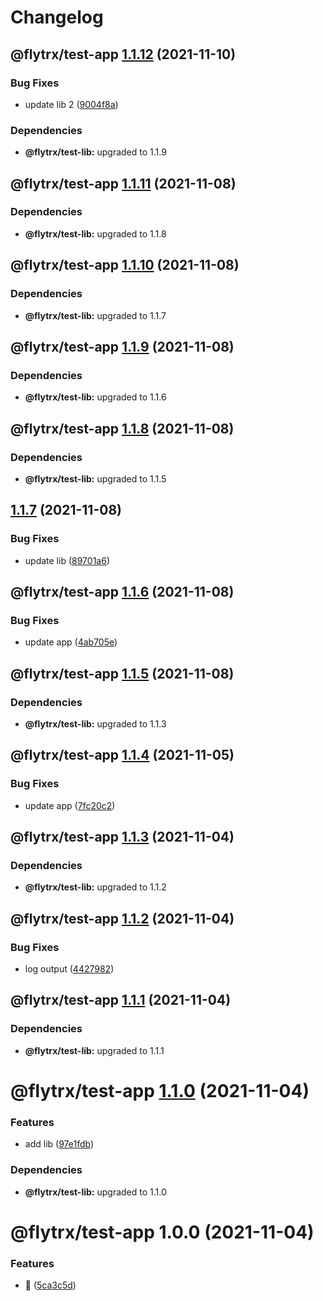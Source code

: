 # Changelog

## @flytrx/test-app [1.1.12](https://github.com/kettil/monorepo-test/compare/@flytrx/test-app@1.1.11...@flytrx/test-app@1.1.12) (2021-11-10)


### Bug Fixes

* update lib 2 ([9004f8a](https://github.com/kettil/monorepo-test/commit/9004f8a95d8b1bccd819c619d113703c1e4d4a4f))





### Dependencies

* **@flytrx/test-lib:** upgraded to 1.1.9

## @flytrx/test-app [1.1.11](https://github.com/kettil/monorepo-test/compare/@flytrx/test-app@1.1.10...@flytrx/test-app@1.1.11) (2021-11-08)





### Dependencies

* **@flytrx/test-lib:** upgraded to 1.1.8

## @flytrx/test-app [1.1.10](https://github.com/kettil/monorepo-test/compare/@flytrx/test-app@1.1.9...@flytrx/test-app@1.1.10) (2021-11-08)





### Dependencies

* **@flytrx/test-lib:** upgraded to 1.1.7

## @flytrx/test-app [1.1.9](https://github.com/kettil/monorepo-test/compare/@flytrx/test-app@1.1.8...@flytrx/test-app@1.1.9) (2021-11-08)





### Dependencies

* **@flytrx/test-lib:** upgraded to 1.1.6

## @flytrx/test-app [1.1.8](https://github.com/kettil/monorepo-test/compare/@flytrx/test-app@1.1.7...@flytrx/test-app@1.1.8) (2021-11-08)





### Dependencies

* **@flytrx/test-lib:** upgraded to 1.1.5

## [1.1.7](https://github.com/kettil/monorepo-test/compare/@flytrx/test-app@1.1.6...@flytrx/test-app@1.1.7) (2021-11-08)


### Bug Fixes

* update lib ([89701a6](https://github.com/kettil/monorepo-test/commit/89701a6baaf7056142c15fb465a76f432957fdad))

## @flytrx/test-app [1.1.6](https://github.com/kettil/monorepo-test/compare/@flytrx/test-app@1.1.5...@flytrx/test-app@1.1.6) (2021-11-08)


### Bug Fixes

* update app ([4ab705e](https://github.com/kettil/monorepo-test/commit/4ab705e1f1665e89707dca0ab17a3aa2dcfe635a))

## @flytrx/test-app [1.1.5](https://github.com/kettil/monorepo-test/compare/@flytrx/test-app@1.1.4...@flytrx/test-app@1.1.5) (2021-11-08)





### Dependencies

* **@flytrx/test-lib:** upgraded to 1.1.3

## @flytrx/test-app [1.1.4](https://github.com/kettil/monorepo-test/compare/@flytrx/test-app@1.1.3...@flytrx/test-app@1.1.4) (2021-11-05)


### Bug Fixes

* update app ([7fc20c2](https://github.com/kettil/monorepo-test/commit/7fc20c2a5a841735cd46726afad24a7983bdc5d5))

## @flytrx/test-app [1.1.3](https://github.com/kettil/monorepo-test/compare/@flytrx/test-app@1.1.2...@flytrx/test-app@1.1.3) (2021-11-04)





### Dependencies

* **@flytrx/test-lib:** upgraded to 1.1.2

## @flytrx/test-app [1.1.2](https://github.com/kettil/monorepo-test/compare/@flytrx/test-app@1.1.1...@flytrx/test-app@1.1.2) (2021-11-04)


### Bug Fixes

* log output ([4427982](https://github.com/kettil/monorepo-test/commit/4427982ba9f2c3585502b29b71cbe1c8c0eafe7e))

## @flytrx/test-app [1.1.1](https://github.com/kettil/monorepo-test/compare/@flytrx/test-app@1.1.0...@flytrx/test-app@1.1.1) (2021-11-04)





### Dependencies

* **@flytrx/test-lib:** upgraded to 1.1.1

# @flytrx/test-app [1.1.0](https://github.com/kettil/monorepo-test/compare/@flytrx/test-app@1.0.0...@flytrx/test-app@1.1.0) (2021-11-04)


### Features

* add lib ([97e1fdb](https://github.com/kettil/monorepo-test/commit/97e1fdb13618e0f366a309cddfd6d66ecc40968f))





### Dependencies

* **@flytrx/test-lib:** upgraded to 1.1.0

# @flytrx/test-app 1.0.0 (2021-11-04)


### Features

* 🐣 ([5ca3c5d](https://github.com/kettil/monorepo-test/commit/5ca3c5d5db1825a154b4e0f4b5c280e256a9b4d1))
